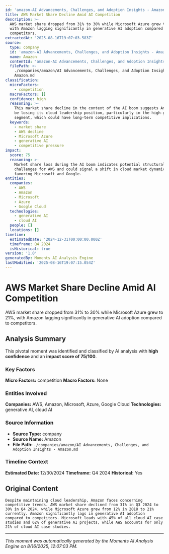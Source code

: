 ```yaml
---
id: 'amazon-AI Advancements, Challenges, and Adoption Insights - Amazon-moment-5'
title: AWS Market Share Decline Amid AI Competition
description: >-
  AWS market share dropped from 31% to 30% while Microsoft Azure grew to 21%,
  with Amazon lagging significantly in generative AI adoption compared to
  competitors.
extractedAt: '2025-08-16T19:07:03.583Z'
source:
  type: company
  id: 'amazon-AI Advancements, Challenges, and Adoption Insights - Amazon'
  name: Amazon
  contentId: 'amazon-AI Advancements, Challenges, and Adoption Insights - Amazon'
  filePath: >-
    ./companies/amazon/AI Advancements, Challenges, and Adoption Insights -
    Amazon.md
classification:
  microFactors:
    - competition
  macroFactors: []
  confidence: high
  reasoning: >-
    This market share decline in the context of the AI boom suggests Amazon may
    be losing its cloud leadership position, particularly in the high-growth AI
    segment, which could have long-term competitive implications.
  keywords:
    - market share
    - AWS decline
    - Microsoft Azure
    - generative AI
    - competitive pressure
impact:
  score: 75
  reasoning: >-
    Market share loss during the AI boom indicates potential structural
    challenges for AWS and could signal a shift in cloud market dynamics
    favoring Microsoft and Google.
entities:
  companies:
    - AWS
    - Amazon
    - Microsoft
    - Azure
    - Google Cloud
  technologies:
    - generative AI
    - cloud AI
  people: []
  locations: []
timeline:
  estimatedDate: '2024-12-31T00:00:00.000Z'
  timeframe: Q4 2024
  isHistorical: true
version: '1.0'
generatedBy: Moments AI Analysis Engine
lastModified: '2025-08-16T19:07:15.054Z'
---
```

# AWS Market Share Decline Amid AI Competition

AWS market share dropped from 31% to 30% while Microsoft Azure grew to 21%, with Amazon lagging significantly in generative AI adoption compared to competitors.

## Analysis Summary

This pivotal moment was identified and classified by AI analysis with **high confidence** and an **impact score of 75/100**.

### Key Factors

**Micro Factors:** competition
**Macro Factors:** None

### Entities Involved

**Companies:** AWS, Amazon, Microsoft, Azure, Google Cloud
**Technologies:** generative AI, cloud AI



### Source Information

- **Source Type:** company
- **Source Name:** Amazon
- **File Path:** `./companies/amazon/AI Advancements, Challenges, and Adoption Insights - Amazon.md`

### Timeline Context

**Estimated Date:** 12/30/2024
**Timeframe:** Q4 2024
**Historical:** Yes

## Original Content

```
Despite maintaining cloud leadership, Amazon faces concerning competitive trends. AWS market share declined from 31% in Q3 2024 to 30% in Q4 2024, while Microsoft Azure grew from 12% in 2018 to 21% currently. Amazon significantly lags in generative AI adoption compared to competitors. Microsoft leads with 45% of all cloud AI case studies and 62% of generative AI projects, while AWS accounts for only 21% of cloud AI case studies.
```

---

*This moment was automatically generated by the Moments AI Analysis Engine on 8/16/2025, 12:07:03 PM.*
